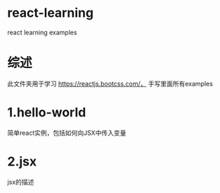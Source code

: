 # react-learning
react learning examples

# 综述
此文件夹用于学习 https://reactjs.bootcss.com/， 手写里面所有examples

# 1.hello-world 
简单react实例，包括如何向JSX中传入变量

# 2.jsx
jsx的描述
